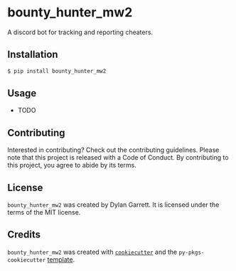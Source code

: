 # bounty_hunter_mw2

A discord bot for tracking and reporting cheaters. 

## Installation

```bash
$ pip install bounty_hunter_mw2
```

## Usage

- TODO

## Contributing

Interested in contributing? Check out the contributing guidelines. Please note that this project is released with a Code of Conduct. By contributing to this project, you agree to abide by its terms.

## License

`bounty_hunter_mw2` was created by Dylan Garrett. It is licensed under the terms of the MIT license.

## Credits

`bounty_hunter_mw2` was created with [`cookiecutter`](https://cookiecutter.readthedocs.io/en/latest/) and the `py-pkgs-cookiecutter` [template](https://github.com/py-pkgs/py-pkgs-cookiecutter).

